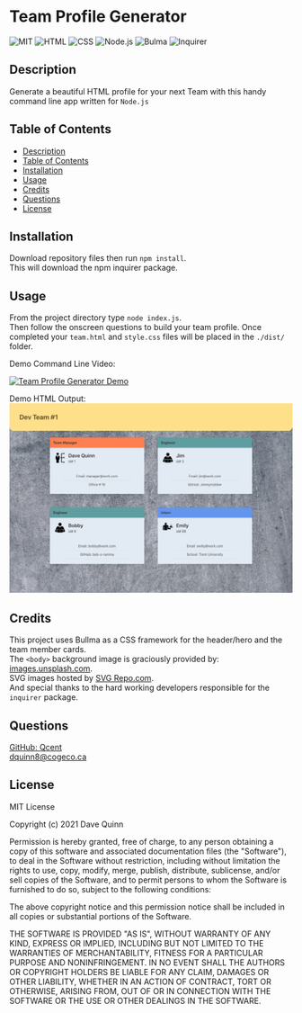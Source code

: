 
# Team Profile Generator
 
 ![MIT](https://img.shields.io/badge/License-MIT-orange)  ![HTML](https://img.shields.io/badge/Tech-HTML-lightblue)  ![CSS](https://img.shields.io/badge/Tech-CSS-lightblue)  ![Node.js](https://img.shields.io/badge/Tech-Node.js-lightblue)  ![Bulma](https://img.shields.io/badge/Tech-Bulma-lightblue)  ![Inquirer](https://img.shields.io/badge/Tech-Inquirer-lightblue) 

## Description
Generate a beautiful HTML profile for your next Team with this handy command line app written for `Node.js`  

## Table of Contents

* [Description](#description)
* [Table of Contents](#table-of-contents)
* [Installation](#installation)
* [Usage](#usage)
* [Credits](#credits)
* [Questions](#questions)
* [License](#license)

## Installation

Download repository files then run ` npm install `. \
This will download the npm inquirer package.

## Usage

From the project directory type ` node index.js `.  \
Then follow the onscreen questions to build your team profile. Once completed your `team.html` and `style.css` files will be placed in the `./dist/` folder. 
 
Demo Command Line Video: 

[![Team Profile Generator Demo](https://res.cloudinary.com/marcomontalbano/image/upload/v1635023019/video_to_markdown/images/google-drive--1BDtARZA2CDE9MAn1UIZmyRU5KLkeGM1H-c05b58ac6eb4c4700831b2b3070cd403.jpg)](https://drive.google.com/file/d/1w7td_eKbk9Jdk1EOXFr0zXHc2A0-Sc6a/view?usp=sharing)

 
Demo HTML Output:
[![Sample Output](./assets/images/app-screenshot.png)](https://qcent.github.io/team-profile-generator/)

## Credits
This project uses Bullma as a CSS framework for the header/hero and the team member cards.  \
The `<body>` background image is graciously provided by: [images.unsplash.com](https://images.unsplash.com/).  \
SVG images hosted by [SVG Repo.com](https://www.svgrepo.com/). \
And special thanks to the hard working developers responsible for the `inquirer` package. 

## Questions

[GitHub: Qcent](https://github.com/Qcent)  
dquinn8@cogeco.ca

   
## License

MIT License

Copyright (c) 2021 Dave Quinn

Permission is hereby granted, free of charge, to any person obtaining a copy
of this software and associated documentation files (the "Software"), to deal
in the Software without restriction, including without limitation the rights
to use, copy, modify, merge, publish, distribute, sublicense, and/or sell
copies of the Software, and to permit persons to whom the Software is
furnished to do so, subject to the following conditions:

The above copyright notice and this permission notice shall be included in all
copies or substantial portions of the Software.

THE SOFTWARE IS PROVIDED "AS IS", WITHOUT WARRANTY OF ANY KIND, EXPRESS OR
IMPLIED, INCLUDING BUT NOT LIMITED TO THE WARRANTIES OF MERCHANTABILITY,
FITNESS FOR A PARTICULAR PURPOSE AND NONINFRINGEMENT. IN NO EVENT SHALL THE
AUTHORS OR COPYRIGHT HOLDERS BE LIABLE FOR ANY CLAIM, DAMAGES OR OTHER
LIABILITY, WHETHER IN AN ACTION OF CONTRACT, TORT OR OTHERWISE, ARISING FROM,
OUT OF OR IN CONNECTION WITH THE SOFTWARE OR THE USE OR OTHER DEALINGS IN THE
SOFTWARE.
                 

     
